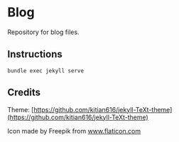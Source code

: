 # Blog

Repository for blog files. 


## Instructions

```
bundle exec jekyll serve
```

## Credits

Theme: [https://github.com/kitian616/jekyll-TeXt-theme](https://github.com/kitian616/jekyll-TeXt-theme)

Icon made by Freepik from www.flaticon.com